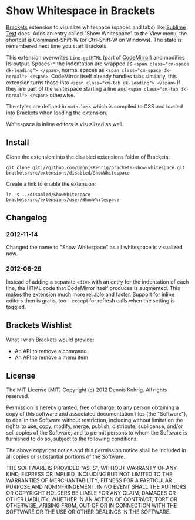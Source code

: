 # Show Whitespace in Brackets

[Brackets](http://brackets.io/) extension to visualize whitespace (spaces and tabs) like [Sublime Text](http://www.sublimetext.com/) does. Adds an entry called "Show Whitespace" to the View menu, the shortcut is Command-Shift-W (or Ctrl-Shift-W on Windows). The state is remembered next time you start Brackets.

This extension overwrites `Line.getHTML` (part of [CodeMirror](http://codemirror.net/)) and modifies its output. Spaces in the indentation are wrapped as `<span class="cm-space dk-leading"> </span>`, normal spaces as `<span class="cm-space dk-normal"> </span>`. CodeMirror itself already handles tabs similarly, this extension turns those into `<span class="cm-tab dk-leading"> </span>` if they are part of the whitespace starting a line and `<span class="cm-tab dk-normal"> </span>` otherwise.

The styles are defined in `main.less` which is compiled to CSS and loaded into Brackets when loading the extension.

Whitespace in inline editors is visualized as well.


## Install

Clone the extension into the disabled extensions folder of Brackets:

    git clone git://github.com/DennisKehrig/brackets-show-whitespace.git brackets/src/extensions/disabled/ShowWhitespace

Create a link to enable the extension:

    ln -s ../disabled/ShowWhitespace brackets/src/extensions/user/ShowWhitespace


## Changelog

### 2012-11-14

Changed the name to "Show Whitespace" as all whitespace is visualized now.

### 2012-06-29

Instead of adding a separate `<div>` with an entry for the indentation of each line, the HTML code that CodeMirror itself produces is augmented. This makes the extension much more reliable and faster. Support for inline editors then is gratis, too - except for refresh calls when the setting is toggled.


## Brackets Wishlist

What I wish Brackets would provide:

- An API to remove a command
- An API to remove a menu item


## License

The MIT License (MIT)
Copyright (c) 2012 Dennis Kehrig. All rights reserved.
 
Permission is hereby granted, free of charge, to any person obtaining a copy of this software and associated documentation files (the "Software"), to deal in the Software without restriction, including without limitation the rights to use, copy, modify, merge, publish, distribute, sublicense, and/or sell copies of the Software, and to permit persons to whom the Software is furnished to do so, subject to the following conditions:
 
The above copyright notice and this permission notice shall be included in all copies or substantial portions of the Software.
 
THE SOFTWARE IS PROVIDED "AS IS", WITHOUT WARRANTY OF ANY KIND, EXPRESS OR IMPLIED, INCLUDING BUT NOT LIMITED TO THE WARRANTIES OF MERCHANTABILITY, FITNESS FOR A PARTICULAR PURPOSE AND NONINFRINGEMENT. IN NO EVENT SHALL THE AUTHORS OR COPYRIGHT HOLDERS BE LIABLE FOR ANY CLAIM, DAMAGES OR OTHER LIABILITY, WHETHER IN AN ACTION OF CONTRACT, TORT OR OTHERWISE, ARISING FROM, OUT OF OR IN CONNECTION WITH THE SOFTWARE OR THE USE OR OTHER DEALINGS IN THE SOFTWARE.
